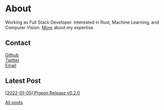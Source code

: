 <!-- markdownlint-disable MD033 -->

# About

Working as Full Stack Developer. Interested in Rust, Machine Learning, and Computer Vision. [More](./skills.md) about my expertise.

## Contact

[Github](https://github.com/quambene)<br/>
[Twitter](https://twitter.com/quambene)<br/>
[Email](mailto:contact.quambene@gmail.com)<br/>

## Latest Post

[[2022-01-05] Pigeon Release v0.2.0](./article/2022-01-05_pigeon_release_v0.2.0.md)

[All posts](./article)
